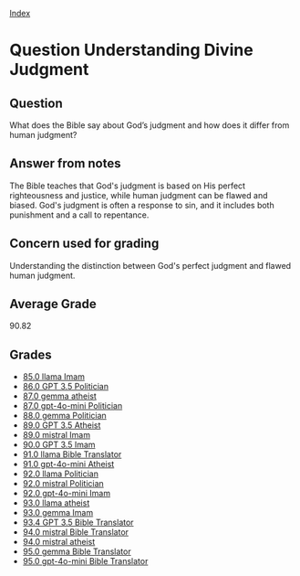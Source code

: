 
[Index](../../index.md)
# Question Understanding Divine Judgment
## Question
What does the Bible say about God’s judgment and how does it differ from human judgment?

## Answer from notes
The Bible teaches that God's judgment is based on His perfect righteousness and justice, while human judgment can be flawed and biased. God's judgment is often a response to sin, and it includes both punishment and a call to repentance.

## Concern used for grading
Understanding the distinction between God's perfect judgment and flawed human judgment.

## Average Grade
90.82

## Grades
 * [85.0 llama Imam](../answers/llama_Imam/Understanding_Divine_Judgment.md)
 * [86.0 GPT 3.5 Politician](../answers/GPT_3.5_Politician/Understanding_Divine_Judgment.md)
 * [87.0 gemma atheist](../answers/gemma_atheist/Understanding_Divine_Judgment.md)
 * [87.0 gpt-4o-mini Politician](../answers/gpt-4o-mini_Politician/Understanding_Divine_Judgment.md)
 * [88.0 gemma Politician](../answers/gemma_Politician/Understanding_Divine_Judgment.md)
 * [89.0 GPT 3.5 Atheist](../answers/GPT_3.5_Atheist/Understanding_Divine_Judgment.md)
 * [89.0 mistral Imam](../answers/mistral_Imam/Understanding_Divine_Judgment.md)
 * [90.0 GPT 3.5 Imam](../answers/GPT_3.5_Imam/Understanding_Divine_Judgment.md)
 * [91.0 llama Bible Translator](../answers/llama_Bible_Translator/Understanding_Divine_Judgment.md)
 * [91.0 gpt-4o-mini Atheist](../answers/gpt-4o-mini_Atheist/Understanding_Divine_Judgment.md)
 * [92.0 llama Politician](../answers/llama_Politician/Understanding_Divine_Judgment.md)
 * [92.0 mistral Politician](../answers/mistral_Politician/Understanding_Divine_Judgment.md)
 * [92.0 gpt-4o-mini Imam](../answers/gpt-4o-mini_Imam/Understanding_Divine_Judgment.md)
 * [93.0 llama atheist](../answers/llama_atheist/Understanding_Divine_Judgment.md)
 * [93.0 gemma Imam](../answers/gemma_Imam/Understanding_Divine_Judgment.md)
 * [93.4 GPT 3.5 Bible Translator](../answers/GPT_3.5_Bible_Translator/Understanding_Divine_Judgment.md)
 * [94.0 mistral Bible Translator](../answers/mistral_Bible_Translator/Understanding_Divine_Judgment.md)
 * [94.0 mistral atheist](../answers/mistral_atheist/Understanding_Divine_Judgment.md)
 * [95.0 gemma Bible Translator](../answers/gemma_Bible_Translator/Understanding_Divine_Judgment.md)
 * [95.0 gpt-4o-mini Bible Translator](../answers/gpt-4o-mini_Bible_Translator/Understanding_Divine_Judgment.md)
